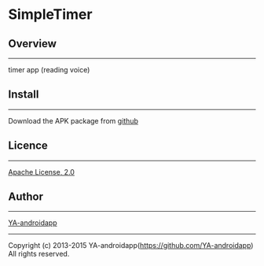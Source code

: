 SimpleTimer
====

## Overview
---

timer app (reading voice)

## Install
---

Download the APK package from [github](https://github.com/YA-androidapp/SimpleTimer/blob/master/bin/SimpleTimer.apk?raw=true)

## Licence
---

[Apache License, 2.0](http://www.apache.org/licenses/LICENSE-2.0)

## Author
---

[YA-androidapp](https://github.com/YA-androidapp)

---

Copyright (c) 2013-2015 YA-androidapp(https://github.com/YA-androidapp) All rights reserved.
